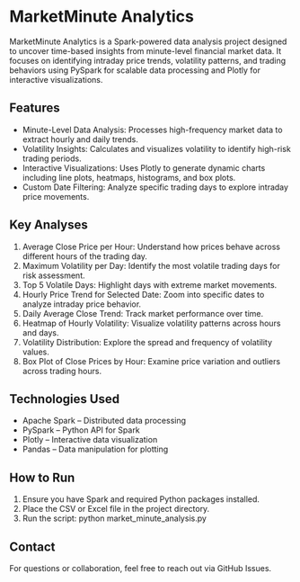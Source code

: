MarketMinute Analytics
=======================

MarketMinute Analytics is a Spark-powered data analysis project designed to uncover time-based insights from minute-level financial market data. It focuses on identifying intraday price trends, volatility patterns, and trading behaviors using PySpark for scalable data processing and Plotly for interactive visualizations.

Features
--------
- Minute-Level Data Analysis: Processes high-frequency market data to extract hourly and daily trends.
- Volatility Insights: Calculates and visualizes volatility to identify high-risk trading periods.
- Interactive Visualizations: Uses Plotly to generate dynamic charts including line plots, heatmaps, histograms, and box plots.
- Custom Date Filtering: Analyze specific trading days to explore intraday price movements.

Key Analyses
------------
1. Average Close Price per Hour: Understand how prices behave across different hours of the trading day.
2. Maximum Volatility per Day: Identify the most volatile trading days for risk assessment.
3. Top 5 Volatile Days: Highlight days with extreme market movements.
4. Hourly Price Trend for Selected Date: Zoom into specific dates to analyze intraday price behavior.
5. Daily Average Close Trend: Track market performance over time.
6. Heatmap of Hourly Volatility: Visualize volatility patterns across hours and days.
7. Volatility Distribution: Explore the spread and frequency of volatility values.
8. Box Plot of Close Prices by Hour: Examine price variation and outliers across trading hours.

Technologies Used
-----------------
- Apache Spark – Distributed data processing
- PySpark – Python API for Spark
- Plotly – Interactive data visualization
- Pandas – Data manipulation for plotting

How to Run
----------
1. Ensure you have Spark and required Python packages installed.
2. Place the CSV or Excel file in the project directory.
3. Run the script:
   python market_minute_analysis.py

Contact
-------
For questions or collaboration, feel free to reach out via GitHub Issues.
